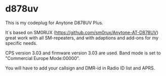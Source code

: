 # d878uv
This is my codeplug for Anytone D878UV Plus.

It´s based on SM0RUX (https://github.com/sm0rux/Anytone-AT-D878UV) great work with all SM-repeaters, and with adaptions and add-ons for my specific needs.

CPS version 3.03 and firmware version 3.03 are used.
Band mode is set to "Commercial Europe Mode:00000".

You will have to add your callsign and DMR-id in Radio ID list and APRS.
